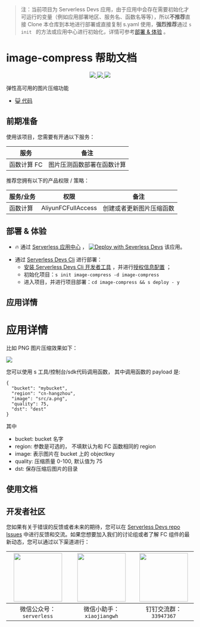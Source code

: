 
> 注：当前项目为 Serverless Devs 应用，由于应用中会存在需要初始化才可运行的变量（例如应用部署地区、服务名、函数名等等），所以**不推荐**直接 Clone 本仓库到本地进行部署或直接复制 s.yaml 使用，**强烈推荐**通过 `s init ` 的方法或应用中心进行初始化，详情可参考[部署 & 体验](#部署--体验) 。

# image-compress 帮助文档
<p align="center" class="flex justify-center">
    <a href="https://www.serverless-devs.com" class="ml-1">
    <img src="http://editor.devsapp.cn/icon?package=image-compress&type=packageType">
  </a>
  <a href="http://www.devsapp.cn/details.html?name=image-compress" class="ml-1">
    <img src="http://editor.devsapp.cn/icon?package=image-compress&type=packageVersion">
  </a>
  <a href="http://www.devsapp.cn/details.html?name=image-compress" class="ml-1">
    <img src="http://editor.devsapp.cn/icon?package=image-compress&type=packageDownload">
  </a>
</p>

<description>

弹性高可用的图片压缩功能

</description>

<codeUrl>

- [:smiley_cat: 代码](https://github.com/rsonghuster/image-compress)

</codeUrl>
<preview>



</preview>


## 前期准备

使用该项目，您需要有开通以下服务：

<service>



| 服务 |  备注  |
| --- |  --- |
| 函数计算 FC |  图片压测函数部署在函数计算 |

</service>

推荐您拥有以下的产品权限 / 策略：
<auth>



| 服务/业务 |  权限 |  备注  |
| --- |  --- |   --- |
| 函数计算 | AliyunFCFullAccess |  创建或者更新图片压缩函数 |

</auth>

<remark>



</remark>

<disclaimers>



</disclaimers>

## 部署 & 体验

<appcenter>
   
- :fire: 通过 [Serverless 应用中心](https://fcnext.console.aliyun.com/applications/create?template=image-compress) ，
  [![Deploy with Severless Devs](https://img.alicdn.com/imgextra/i1/O1CN01w5RFbX1v45s8TIXPz_!!6000000006118-55-tps-95-28.svg)](https://fcnext.console.aliyun.com/applications/create?template=image-compress) 该应用。
   
</appcenter>
<deploy>
    
- 通过 [Serverless Devs Cli](https://www.serverless-devs.com/serverless-devs/install) 进行部署：
  - [安装 Serverless Devs Cli 开发者工具](https://www.serverless-devs.com/serverless-devs/install) ，并进行[授权信息配置](https://docs.serverless-devs.com/fc/config) ；
  - 初始化项目：`s init image-compress -d image-compress `
  - 进入项目，并进行项目部署：`cd image-compress && s deploy - y`
   
</deploy>

## 应用详情

<appdetail id="flushContent">

# 应用详情

比如 PNG 图片压缩效果如下：

![](http://image.editor.devsapp.cn/evBw7lh8ktv6xDBzSSzvjr1ykchAF9hG41gf1ek1sk8tr4355A/7bExa4bcCCEEC8BwatAb)

您可以使用 s 工具/控制台/sdk代码调用函数， 其中调用函数的 payload 是:

```
{
  "bucket": "mybucket",
  "region": "cn-hangzhou",
  "image": "src/a.png",
  "quality": 75,
  "dst": "dest"
}
```

其中 

- bucket: bucket 名字
- region: 参数是可选的， 不填默认为和 FC 函数相同的 region
- image: 表示图片在 bucket 上的 objectkey
- quality: 压缩质量 0-100, 默认值为 75
- dst: 保存压缩后图片的目录

</appdetail>

## 使用文档

<usedetail id="flushContent">
</usedetail>


<devgroup>


## 开发者社区

您如果有关于错误的反馈或者未来的期待，您可以在 [Serverless Devs repo Issues](https://github.com/serverless-devs/serverless-devs/issues) 中进行反馈和交流。如果您想要加入我们的讨论组或者了解 FC 组件的最新动态，您可以通过以下渠道进行：

<p align="center">  

| <img src="https://serverless-article-picture.oss-cn-hangzhou.aliyuncs.com/1635407298906_20211028074819117230.png" width="130px" > | <img src="https://serverless-article-picture.oss-cn-hangzhou.aliyuncs.com/1635407044136_20211028074404326599.png" width="130px" > | <img src="https://serverless-article-picture.oss-cn-hangzhou.aliyuncs.com/1635407252200_20211028074732517533.png" width="130px" > |
| --------------------------------------------------------------------------------------------------------------------------------- | --------------------------------------------------------------------------------------------------------------------------------- | --------------------------------------------------------------------------------------------------------------------------------- |
| <center>微信公众号：`serverless`</center>                                                                                         | <center>微信小助手：`xiaojiangwh`</center>                                                                                        | <center>钉钉交流群：`33947367`</center>                                                                                           |
</p>
</devgroup>
